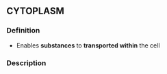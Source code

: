## CYTOPLASM
### Definition
 - Enables **substances** to **transported within** the cell

### Description
